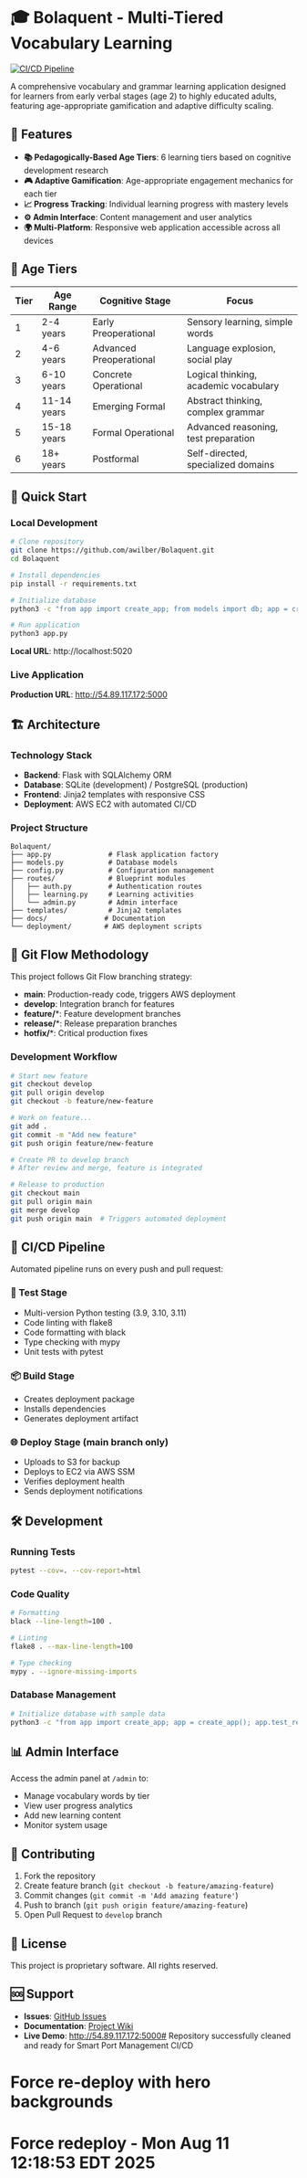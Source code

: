 # 🎓 Bolaquent - Multi-Tiered Vocabulary Learning

[![CI/CD Pipeline](https://github.com/awilber/Bolaquent/actions/workflows/ci-cd.yml/badge.svg)](https://github.com/awilber/Bolaquent/actions/workflows/ci-cd.yml)

A comprehensive vocabulary and grammar learning application designed for learners from early verbal stages (age 2) to highly educated adults, featuring age-appropriate gamification and adaptive difficulty scaling.

## 🌟 Features

- **📚 Pedagogically-Based Age Tiers**: 6 learning tiers based on cognitive development research
- **🎮 Adaptive Gamification**: Age-appropriate engagement mechanics for each tier
- **📈 Progress Tracking**: Individual learning progress with mastery levels
- **⚙️ Admin Interface**: Content management and user analytics
- **🌍 Multi-Platform**: Responsive web application accessible across all devices

## 🎯 Age Tiers

| Tier | Age Range | Cognitive Stage | Focus |
|------|-----------|----------------|-------|
| 1 | 2-4 years | Early Preoperational | Sensory learning, simple words |
| 2 | 4-6 years | Advanced Preoperational | Language explosion, social play |
| 3 | 6-10 years | Concrete Operational | Logical thinking, academic vocabulary |
| 4 | 11-14 years | Emerging Formal | Abstract thinking, complex grammar |
| 5 | 15-18 years | Formal Operational | Advanced reasoning, test preparation |
| 6 | 18+ years | Postformal | Self-directed, specialized domains |

## 🚀 Quick Start

### Local Development

```bash
# Clone repository
git clone https://github.com/awilber/Bolaquent.git
cd Bolaquent

# Install dependencies
pip install -r requirements.txt

# Initialize database
python3 -c "from app import create_app; from models import db; app = create_app(); app.app_context().push(); db.create_all()"

# Run application
python3 app.py
```

**Local URL**: http://localhost:5020

### Live Application

**Production URL**: http://54.89.117.172:5000

## 🏗️ Architecture

### Technology Stack
- **Backend**: Flask with SQLAlchemy ORM
- **Database**: SQLite (development) / PostgreSQL (production)
- **Frontend**: Jinja2 templates with responsive CSS
- **Deployment**: AWS EC2 with automated CI/CD

### Project Structure
```
Bolaquent/
├── app.py              # Flask application factory
├── models.py           # Database models
├── config.py           # Configuration management
├── routes/             # Blueprint modules
│   ├── auth.py         # Authentication routes
│   ├── learning.py     # Learning activities
│   └── admin.py        # Admin interface
├── templates/          # Jinja2 templates
├── docs/              # Documentation
└── deployment/        # AWS deployment scripts
```

## 🔄 Git Flow Methodology

This project follows Git Flow branching strategy:

- **main**: Production-ready code, triggers AWS deployment
- **develop**: Integration branch for features
- **feature/***: Feature development branches
- **release/***: Release preparation branches
- **hotfix/***: Critical production fixes

### Development Workflow

```bash
# Start new feature
git checkout develop
git pull origin develop
git checkout -b feature/new-feature

# Work on feature...
git add .
git commit -m "Add new feature"
git push origin feature/new-feature

# Create PR to develop branch
# After review and merge, feature is integrated

# Release to production
git checkout main
git pull origin main
git merge develop
git push origin main  # Triggers automated deployment
```

## 🚀 CI/CD Pipeline

Automated pipeline runs on every push and pull request:

### 🧪 Test Stage
- Multi-version Python testing (3.9, 3.10, 3.11)
- Code linting with flake8
- Code formatting with black
- Type checking with mypy
- Unit tests with pytest

### 📦 Build Stage
- Creates deployment package
- Installs dependencies
- Generates deployment artifact

### 🌐 Deploy Stage (main branch only)
- Uploads to S3 for backup
- Deploys to EC2 via AWS SSM
- Verifies deployment health
- Sends deployment notifications

## 🛠️ Development

### Running Tests
```bash
pytest --cov=. --cov-report=html
```

### Code Quality
```bash
# Formatting
black --line-length=100 .

# Linting  
flake8 . --max-line-length=100

# Type checking
mypy . --ignore-missing-imports
```

### Database Management
```bash
# Initialize database with sample data
python3 -c "from app import create_app; app = create_app(); app.test_request_context().push(); exec(open('init_db.py').read())"
```

## 📊 Admin Interface

Access the admin panel at `/admin` to:
- Manage vocabulary words by tier
- View user progress analytics
- Add new learning content
- Monitor system usage

## 🤝 Contributing

1. Fork the repository
2. Create feature branch (`git checkout -b feature/amazing-feature`)
3. Commit changes (`git commit -m 'Add amazing feature'`)
4. Push to branch (`git push origin feature/amazing-feature`)
5. Open Pull Request to `develop` branch

## 📝 License

This project is proprietary software. All rights reserved.

## 🆘 Support

- **Issues**: [GitHub Issues](https://github.com/awilber/Bolaquent/issues)
- **Documentation**: [Project Wiki](https://github.com/awilber/Bolaquent/wiki)
- **Live Demo**: http://54.89.117.172:5000# Repository successfully cleaned and ready for Smart Port Management CI/CD
# Force re-deploy with hero backgrounds
# Force redeploy - Mon Aug 11 12:18:53 EDT 2025
